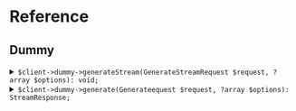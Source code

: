 # Reference
## Dummy
<details><summary><code>$client->dummy->generateStream(GenerateStreamRequest $request, ?array $options): void;</code></summary>
<dl>
<dd>

#### 🔌 Usage

<dl>
<dd>

<dl>
<dd>

```php
$client->dummy->generateStream(GenerateStreamRequest $request, ?array $options): void;
```
</dd>
</dl>
</dd>
</dl>


</dd>
</dl>
</details>

<details><summary><code>$client->dummy->generate(Generateequest $request, ?array $options): StreamResponse;</code></summary>
<dl>
<dd>

#### 🔌 Usage

<dl>
<dd>

<dl>
<dd>

```php
$client->dummy->generate(Generateequest $request, ?array $options): StreamResponse;
```
</dd>
</dl>
</dd>
</dl>


</dd>
</dl>
</details>
